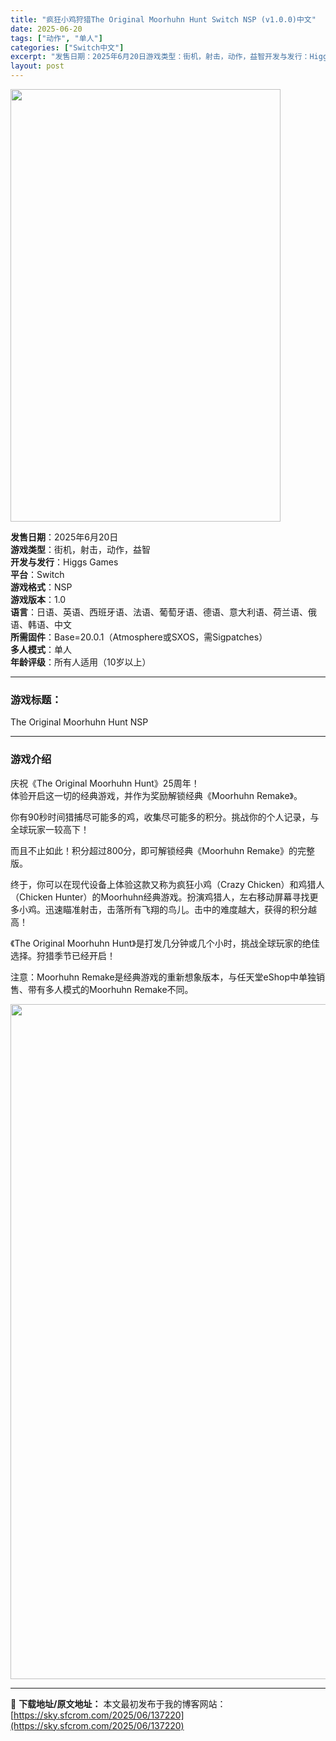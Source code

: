 ```yaml
---
title: "疯狂小鸡狩猎The Original Moorhuhn Hunt Switch NSP (v1.0.0)中文"
date: 2025-06-20
tags: ["动作", "单人"]
categories: ["Switch中文"]
excerpt: "发售日期：2025年6月20日游戏类型：街机，射击，动作，益智开发与发行：Higgs Games平台：Switch游戏格式：NSP游戏版本：1.0语言：日语、英语、西班牙语、法语、葡萄牙语、德语、意大利语、荷兰语、俄语、韩语、中文所需固件：Base=20.0.1（Atmosphere或SXOS，需S&hellip;"
layout: post
---
```


<img class="aligncenter size-full wp-image-137212" src="https://sky.sfcrom.com/wp-content/uploads/2025/06/2025062001522032.webp" alt="" width="432" height="692" />
<p data-start="22" data-end="275"><strong data-start="22" data-end="30">发售日期</strong>：2025年6月20日<br data-start="41" data-end="44" /><strong data-start="44" data-end="52">游戏类型</strong>：街机，射击，动作，益智<br data-start="64" data-end="67" /><strong data-start="67" data-end="76">开发与发行</strong>：Higgs Games<br data-start="88" data-end="91" /><strong data-start="91" data-end="97">平台</strong>：Switch<br data-start="104" data-end="107" /><strong data-start="107" data-end="115">游戏格式</strong>：NSP<br data-start="119" data-end="122" /><strong data-start="122" data-end="130">游戏版本</strong>：1.0<br data-start="134" data-end="137" /><strong data-start="137" data-end="143">语言</strong>：日语、英语、西班牙语、法语、葡萄牙语、德语、意大利语、荷兰语、俄语、韩语、中文<br data-start="183" data-end="186" /><strong data-start="186" data-end="194">所需固件</strong>：Base=20.0.1（Atmosphere或SXOS，需Sigpatches）<br data-start="235" data-end="238" data-is-only-node="" /><strong data-start="238" data-end="246">多人模式</strong>：单人<br data-start="249" data-end="252" /><strong data-start="252" data-end="260">年龄评级</strong>：所有人适用（10岁以上）</p>


<hr data-start="277" data-end="280" />

<h3 data-start="282" data-end="293">游戏标题：</h3>
<p data-start="294" data-end="326">The Original Moorhuhn Hunt NSP</p>


<hr data-start="328" data-end="331" />

<h3 data-start="333" data-end="343">游戏介绍</h3>
<p data-start="344" data-end="424">庆祝《The Original Moorhuhn Hunt》25周年！<br data-start="379" data-end="382" />体验开启这一切的经典游戏，并作为奖励解锁经典《Moorhuhn Remake》。</p>
<p data-start="426" data-end="473">你有90秒时间猎捕尽可能多的鸡，收集尽可能多的积分。挑战你的个人记录，与全球玩家一较高下！</p>
<p data-start="475" data-end="521">而且不止如此！积分超过800分，即可解锁经典《Moorhuhn Remake》的完整版。</p>
<p data-start="523" data-end="649">终于，你可以在现代设备上体验这款又称为疯狂小鸡（Crazy Chicken）和鸡猎人（Chicken Hunter）的Moorhuhn经典游戏。扮演鸡猎人，左右移动屏幕寻找更多小鸡。迅速瞄准射击，击落所有飞翔的鸟儿。击中的难度越大，获得的积分越高！</p>
<p data-start="651" data-end="714">《The Original Moorhuhn Hunt》是打发几分钟或几个小时，挑战全球玩家的绝佳选择。狩猎季节已经开启！</p>
<p data-start="716" data-end="789">注意：Moorhuhn Remake是经典游戏的重新想象版本，与任天堂eShop中单独销售、带有多人模式的Moorhuhn Remake不同。</p>
<img class="aligncenter size-full wp-image-137205" src="https://sky.sfcrom.com/wp-content/uploads/2025/06/2025062001521828.webp" alt="" width="1920" height="1080" />

---
📖 **下载地址/原文地址：** 本文最初发布于我的博客网站：[https://sky.sfcrom.com/2025/06/137220](https://sky.sfcrom.com/2025/06/137220)
